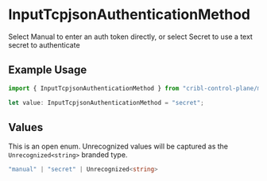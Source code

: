 # InputTcpjsonAuthenticationMethod

Select Manual to enter an auth token directly, or select Secret to use a text secret to authenticate

## Example Usage

```typescript
import { InputTcpjsonAuthenticationMethod } from "cribl-control-plane/models";

let value: InputTcpjsonAuthenticationMethod = "secret";
```

## Values

This is an open enum. Unrecognized values will be captured as the `Unrecognized<string>` branded type.

```typescript
"manual" | "secret" | Unrecognized<string>
```